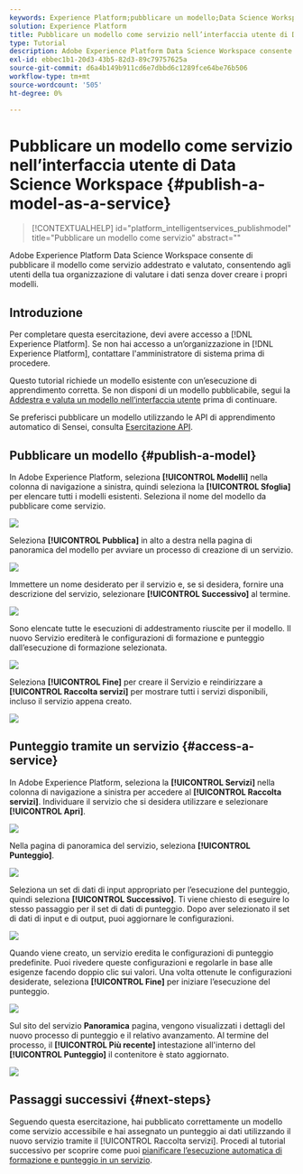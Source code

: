```yaml
---
keywords: Experience Platform;pubblicare un modello;Data Science Workspace;argomenti popolari;punteggio un servizio
solution: Experience Platform
title: Pubblicare un modello come servizio nell’interfaccia utente di Data Science Workspace
type: Tutorial
description: Adobe Experience Platform Data Science Workspace consente di pubblicare il modello come servizio addestrato e valutato, consentendo agli utenti della tua organizzazione di valutare i dati senza dover creare i propri modelli.
exl-id: ebbec1b1-20d3-43b5-82d3-89c79757625a
source-git-commit: d6a4b149b911cd6e7dbbd6c1289fce64be76b506
workflow-type: tm+mt
source-wordcount: '505'
ht-degree: 0%

---
```


# Pubblicare un modello come servizio nell’interfaccia utente di Data Science Workspace {#publish-a-model-as-a-service}

>[!CONTEXTUALHELP]
>id="platform_intelligentservices_publishmodel"
>title="Pubblicare un modello come servizio"
>abstract=""

Adobe Experience Platform Data Science Workspace consente di pubblicare il modello come servizio addestrato e valutato, consentendo agli utenti della tua organizzazione di valutare i dati senza dover creare i propri modelli.

## Introduzione

Per completare questa esercitazione, devi avere accesso a [!DNL Experience Platform]. Se non hai accesso a un’organizzazione in [!DNL Experience Platform], contattare l&#39;amministratore di sistema prima di procedere.

Questo tutorial richiede un modello esistente con un’esecuzione di apprendimento corretta. Se non disponi di un modello pubblicabile, segui la [Addestra e valuta un modello nell’interfaccia utente](./train-evaluate-model-ui.md) prima di continuare.

Se preferisci pubblicare un modello utilizzando le API di apprendimento automatico di Sensei, consulta [Esercitazione API](./publish-model-service-api.md).

## Pubblicare un modello {#publish-a-model}

In Adobe Experience Platform, seleziona **[!UICONTROL Modelli]** nella colonna di navigazione a sinistra, quindi seleziona la **[!UICONTROL Sfoglia]** per elencare tutti i modelli esistenti. Seleziona il nome del modello da pubblicare come servizio.

![](../images/models-recipes/publish-model/browse_model.png)

Seleziona **[!UICONTROL Pubblica]** in alto a destra nella pagina di panoramica del modello per avviare un processo di creazione di un servizio.

![](../images/models-recipes/publish-model/view_training.png)

Immettere un nome desiderato per il servizio e, se si desidera, fornire una descrizione del servizio, selezionare **[!UICONTROL Successivo]** al termine.

![](../images/models-recipes/publish-model/configure_training.png)

Sono elencate tutte le esecuzioni di addestramento riuscite per il modello. Il nuovo Servizio erediterà le configurazioni di formazione e punteggio dall’esecuzione di formazione selezionata.

![](../images/models-recipes/publish-model/select_training_run.png)

Seleziona **[!UICONTROL Fine]** per creare il Servizio e reindirizzare a **[!UICONTROL Raccolta servizi]** per mostrare tutti i servizi disponibili, incluso il servizio appena creato.

![](../images/models-recipes/publish-model/service_gallery.png)

## Punteggio tramite un servizio {#access-a-service}

In Adobe Experience Platform, seleziona la **[!UICONTROL Servizi]** nella colonna di navigazione a sinistra per accedere al **[!UICONTROL Raccolta servizi]**. Individuare il servizio che si desidera utilizzare e selezionare **[!UICONTROL Apri]**.

![](../images/models-recipes/publish-model/open_service.png)

Nella pagina di panoramica del servizio, seleziona **[!UICONTROL Punteggio]**.

![](../images/models-recipes/publish-model/score_service.png)

Seleziona un set di dati di input appropriato per l’esecuzione del punteggio, quindi seleziona **[!UICONTROL Successivo]**. Ti viene chiesto di eseguire lo stesso passaggio per il set di dati di punteggio. Dopo aver selezionato il set di dati di input e di output, puoi aggiornare le configurazioni.

![](../images/models-recipes/publish-model/select_datasets.png)

Quando viene creato, un servizio eredita le configurazioni di punteggio predefinite. Puoi rivedere queste configurazioni e regolarle in base alle esigenze facendo doppio clic sui valori. Una volta ottenute le configurazioni desiderate, seleziona **[!UICONTROL Fine]** per iniziare l’esecuzione del punteggio.

![](../images/models-recipes/publish-model/scoring_configs.png)

Sul sito del servizio **Panoramica** pagina, vengono visualizzati i dettagli del nuovo processo di punteggio e il relativo avanzamento. Al termine del processo, il **[!UICONTROL Più recente]** intestazione all&#39;interno del **[!UICONTROL Punteggio]** il contenitore è stato aggiornato.

![](../images/models-recipes/publish-model/pending_scoring.png)

## Passaggi successivi {#next-steps}

Seguendo questa esercitazione, hai pubblicato correttamente un modello come servizio accessibile e hai assegnato un punteggio ai dati utilizzando il nuovo servizio tramite il [!UICONTROL Raccolta servizi]. Procedi al tutorial successivo per scoprire come puoi [pianificare l’esecuzione automatica di formazione e punteggio in un servizio](./schedule-models-ui.md).
